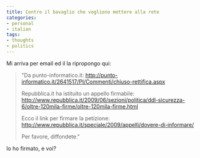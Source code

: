 ```yaml
---
title: Contro il bavaglio che vogliono mettere alla rete
categories:
- personal
- italian
tags:
- thoughts
- politics
---
```

Mi arriva per email ed il la ripropongo qui:

>"Da punto-informatico.it: <http://punto-informatico.it/2641517/PI/Commenti/chiuso-rettifica.aspx>
>
>Repubblica.it ha istituito un appello firmabile: <http://www.repubblica.it/2009/06/sezioni/politica/ddl-sicurezza-6/oltre-120mila-firme/oltre-120mila-firme.html>
>
>Ecco il link per firmare la petizione: <http://www.repubblica.it/speciale/2009/appelli/dovere-di-informare/>
>
>Per favore, diffondete."

Io ho firmato, e voi?
